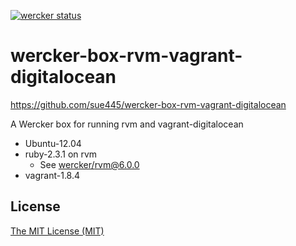 [![wercker status](https://app.wercker.com/status/ab167b2def3fb831d6f15dd2a42410ee/m/master "wercker status")](https://app.wercker.com/project/bykey/ab167b2def3fb831d6f15dd2a42410ee)

# wercker-box-rvm-vagrant-digitalocean
https://github.com/sue445/wercker-box-rvm-vagrant-digitalocean

A Wercker box for running rvm and vagrant-digitalocean

* Ubuntu-12.04
* ruby-2.3.1 on rvm
    * See [wercker/rvm@6.0.0](https://github.com/wercker/box-rvm/tree/8cfd58e8cdfb6b3bb309a3ecabd4a64690ad3017)
* vagrant-1.8.4

## License

[The MIT License (MIT)](http://sue445.mit-license.org/)
